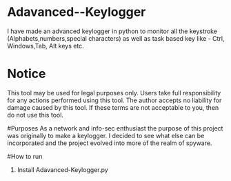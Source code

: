 # Adavanced--Keylogger
I have made an advanced keylogger in python to monitor all the keystroke (Alphabets,numbers,special characters) as well as task based key like - Ctrl, Windows,Tab, Alt keys etc.
# Notice
This tool may be used for legal purposes only.
Users take full responsibility for any actions performed using this tool.
The author accepts no liability for damage caused by this tool.
If these terms are not acceptable to you, then do not use this tool.

#Purposes
As a network and info-sec enthusiast the purpose of this project was originally to make a keylogger.
I decided to see what else can be incorporated and the project evolved into more of the realm of spyware.

#How to run
1. Install Adavanced-Keylogger.py
